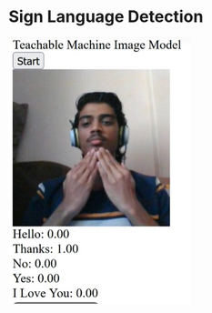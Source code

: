 # Sign Language Detection
![alt text](https://github.com/Concerned-Doggo/SignLangDetection/blob/master/thanks.jpeg)
